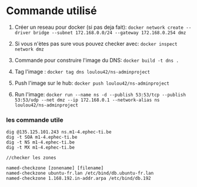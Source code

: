 # Commande utilisé

1. Créer un reseau pour docker (si pas deja fait):
`docker network create --driver bridge --subnet 172.168.0.0/24 --gateway 172.168.0.254 dmz`

1. Si vous n'ètes pas sure vous pouvez checker avec: 
`docker inspect network dmz`

1. Commande pour construire l'image du DNS: 
`docker build -t dns .`

1. Tag l'image : 
`docker tag dns loulou42/ns-adminproject`

1. Push l'image sur le hub: 
`docker push loulou42/ns-adminproject`

1. Run l'image:
`docker run --name ns -d --publish 53:53/tcp --publish 53:53/udp --net dmz --ip 172.168.0.1 --network-alias ns loulou42/ns-adminproject`

### les commande utile 
```
dig @135.125.101.243 ns.m1-4.ephec-ti.be
dig -t SOA m1-4.ephec-ti.be
dig -t NS m1-4.ephec-ti.be
dig -t MX m1-4.ephec-ti.be

//checker les zones

named-checkzone [zonename] [filename]
named-checkzone ubuntu-fr.lan /etc/bind/db.ubuntu-fr.lan
named-checkzone 1.168.192.in-addr.arpa /etc/bind/db.192

```
